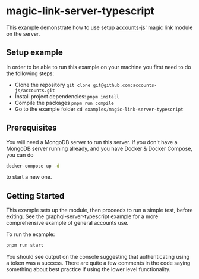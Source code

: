 # magic-link-server-typescript

This example demonstrate how to use setup [accounts-js](https://github.com/accounts-js/accounts)' magic link module on the server.

## Setup example

In order to be able to run this example on your machine you first need to do the following steps:

- Clone the repository `git clone git@github.com:accounts-js/accounts.git`
- Install project dependencies: `pnpm install`
- Compile the packages `pnpm run compile`
- Go to the example folder `cd examples/magic-link-server-typescript`

## Prerequisites

You will need a MongoDB server to run this server. If you don't have a MongoDB server running already, and you have Docker & Docker Compose, you can do

```bash
docker-compose up -d
```

to start a new one.

## Getting Started

This example sets up the module, then proceeds to run a simple test, before exiting. See the graphql-server-typescript example
for a more comprehensive example of general accounts use.

To run the example:

```bash
pnpm run start
```

You should see output on the console suggesting that authenticating using a token was
a success. There are quite a few comments in the code saying something about best practice
if using the lower level functionality.
